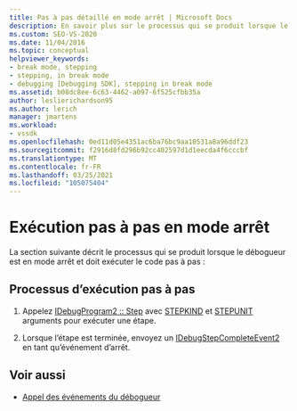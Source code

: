 ```yaml
---
title: Pas à pas détaillé en mode arrêt | Microsoft Docs
description: En savoir plus sur le processus qui se produit lorsque le débogueur est en mode arrêt. Le débogueur doit ensuite effectuer un pas à pas détaillé dans le code.
ms.custom: SEO-VS-2020
ms.date: 11/04/2016
ms.topic: conceptual
helpviewer_keywords:
- break mode, stepping
- stepping, in break mode
- debugging [Debugging SDK], stepping in break mode
ms.assetid: b08dc8ee-6c63-4462-a097-6f525cfbb35a
author: leslierichardson95
ms.author: lerich
manager: jmartens
ms.workload:
- vssdk
ms.openlocfilehash: 0ed11d05e4351ac6ba76bc9aa10531a8a96ddf23
ms.sourcegitcommit: f2916d8fd296b92cc402597d1d1eecda4f6cccbf
ms.translationtype: MT
ms.contentlocale: fr-FR
ms.lasthandoff: 03/25/2021
ms.locfileid: "105075404"
---
```

# <a name="stepping-in-break-mode"></a>Exécution pas à pas en mode arrêt
La section suivante décrit le processus qui se produit lorsque le débogueur est en mode arrêt et doit exécuter le code pas à pas :

## <a name="stepping-process"></a>Processus d’exécution pas à pas

1. Appelez [IDebugProgram2 :: Step](../../extensibility/debugger/reference/idebugprogram2-step.md) avec [STEPKIND](../../extensibility/debugger/reference/stepkind.md) et [STEPUNIT](../../extensibility/debugger/reference/stepunit.md) arguments pour exécuter une étape.

2. Lorsque l’étape est terminée, envoyez un [IDebugStepCompleteEvent2](../../extensibility/debugger/reference/idebugstepcompleteevent2.md) en tant qu’événement d’arrêt.

## <a name="see-also"></a>Voir aussi
- [Appel des événements du débogueur](../../extensibility/debugger/calling-debugger-events.md)
